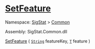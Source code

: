 # [SetFeature](./Signature-100663441.md)

Namespace: [SigStat]() > [Common](./../README.md)

Assembly: SigStat.Common.dll

[SetFeature](./Signature-100663441.md) ( [`String`](https://docs.microsoft.com/en-us/dotnet/api/System.String) featureKey, [`T`](./Signature-100663441.md) feature )
